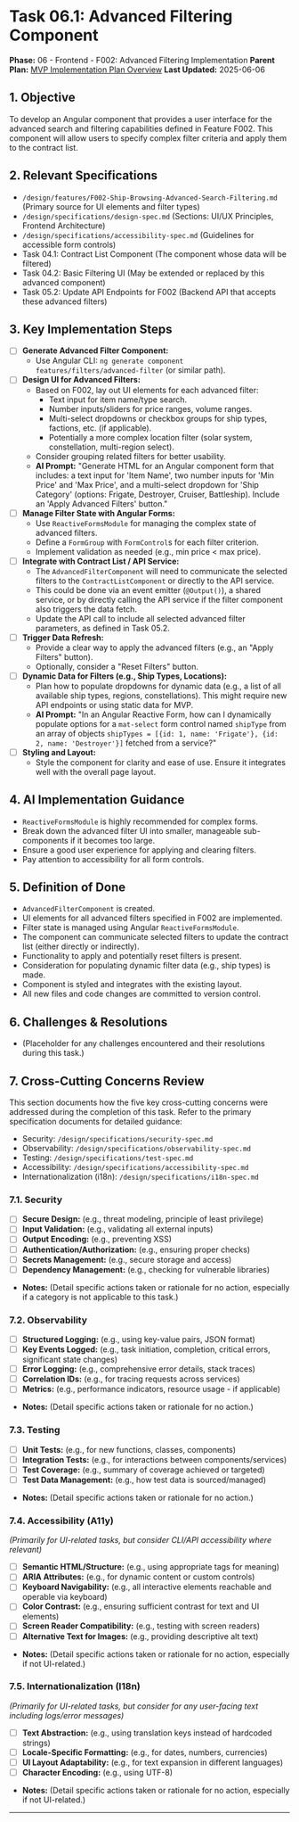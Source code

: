 # Task 06.1: Advanced Filtering Component

**Phase:** 06 - Frontend - F002: Advanced Filtering Implementation
**Parent Plan:** [MVP Implementation Plan Overview](../00-mvp-implementation-plan-overview.md)
**Last Updated:** 2025-06-06

## 1. Objective

To develop an Angular component that provides a user interface for the advanced search and filtering capabilities defined in Feature F002. This component will allow users to specify complex filter criteria and apply them to the contract list.

## 2. Relevant Specifications

*   `/design/features/F002-Ship-Browsing-Advanced-Search-Filtering.md` (Primary source for UI elements and filter types)
*   `/design/specifications/design-spec.md` (Sections: UI/UX Principles, Frontend Architecture)
*   `/design/specifications/accessibility-spec.md` (Guidelines for accessible form controls)
*   Task 04.1: Contract List Component (The component whose data will be filtered)
*   Task 04.2: Basic Filtering UI (May be extended or replaced by this advanced component)
*   Task 05.2: Update API Endpoints for F002 (Backend API that accepts these advanced filters)

## 3. Key Implementation Steps

*   [ ] **Generate Advanced Filter Component:**
    *   Use Angular CLI: `ng generate component features/filters/advanced-filter` (or similar path).
*   [ ] **Design UI for Advanced Filters:**
    *   Based on F002, lay out UI elements for each advanced filter:
        *   Text input for item name/type search.
        *   Number inputs/sliders for price ranges, volume ranges.
        *   Multi-select dropdowns or checkbox groups for ship types, factions, etc. (if applicable).
        *   Potentially a more complex location filter (solar system, constellation, multi-region select).
    *   Consider grouping related filters for better usability.
    *   **AI Prompt:** "Generate HTML for an Angular component form that includes: a text input for 'Item Name', two number inputs for 'Min Price' and 'Max Price', and a multi-select dropdown for 'Ship Category' (options: Frigate, Destroyer, Cruiser, Battleship). Include an 'Apply Advanced Filters' button."
*   [ ] **Manage Filter State with Angular Forms:**
    *   Use `ReactiveFormsModule` for managing the complex state of advanced filters.
    *   Define a `FormGroup` with `FormControl`s for each filter criterion.
    *   Implement validation as needed (e.g., min price < max price).
*   [ ] **Integrate with Contract List / API Service:**
    *   The `AdvancedFilterComponent` will need to communicate the selected filters to the `ContractListComponent` or directly to the API service.
    *   This could be done via an event emitter (`@Output()`), a shared service, or by directly calling the API service if the filter component also triggers the data fetch.
    *   Update the API call to include all selected advanced filter parameters, as defined in Task 05.2.
*   [ ] **Trigger Data Refresh:**
    *   Provide a clear way to apply the advanced filters (e.g., an "Apply Filters" button).
    *   Optionally, consider a "Reset Filters" button.
*   [ ] **Dynamic Data for Filters (e.g., Ship Types, Locations):**
    *   Plan how to populate dropdowns for dynamic data (e.g., a list of all available ship types, regions, constellations). This might require new API endpoints or using static data for MVP.
    *   **AI Prompt:** "In an Angular Reactive Form, how can I dynamically populate options for a `mat-select` form control named `shipType` from an array of objects `shipTypes = [{id: 1, name: 'Frigate'}, {id: 2, name: 'Destroyer'}]` fetched from a service?"
*   [ ] **Styling and Layout:**
    *   Style the component for clarity and ease of use. Ensure it integrates well with the overall page layout.

## 4. AI Implementation Guidance

*   `ReactiveFormsModule` is highly recommended for complex forms.
*   Break down the advanced filter UI into smaller, manageable sub-components if it becomes too large.
*   Ensure a good user experience for applying and clearing filters.
*   Pay attention to accessibility for all form controls.

## 5. Definition of Done

*   `AdvancedFilterComponent` is created.
*   UI elements for all advanced filters specified in F002 are implemented.
*   Filter state is managed using Angular `ReactiveFormsModule`.
*   The component can communicate selected filters to update the contract list (either directly or indirectly).
*   Functionality to apply and potentially reset filters is present.
*   Consideration for populating dynamic filter data (e.g., ship types) is made.
*   Component is styled and integrates with the existing layout.
*   All new files and code changes are committed to version control.

## 6. Challenges & Resolutions

*   (Placeholder for any challenges encountered and their resolutions during this task.)

## 7. Cross-Cutting Concerns Review

This section documents how the five key cross-cutting concerns were addressed during the completion of this task. Refer to the primary specification documents for detailed guidance:
*   Security: `/design/specifications/security-spec.md`
*   Observability: `/design/specifications/observability-spec.md`
*   Testing: `/design/specifications/test-spec.md`
*   Accessibility: `/design/specifications/accessibility-spec.md`
*   Internationalization (i18n): `/design/specifications/i18n-spec.md`

### 7.1. Security
*   [ ] **Secure Design:** (e.g., threat modeling, principle of least privilege)
*   [ ] **Input Validation:** (e.g., validating all external inputs)
*   [ ] **Output Encoding:** (e.g., preventing XSS)
*   [ ] **Authentication/Authorization:** (e.g., ensuring proper checks)
*   [ ] **Secrets Management:** (e.g., secure storage and access)
*   [ ] **Dependency Management:** (e.g., checking for vulnerable libraries)
*   **Notes:** (Detail specific actions taken or rationale for no action, especially if a category is not applicable to this task.)

### 7.2. Observability
*   [ ] **Structured Logging:** (e.g., using key-value pairs, JSON format)
*   [ ] **Key Events Logged:** (e.g., task initiation, completion, critical errors, significant state changes)
*   [ ] **Error Logging:** (e.g., comprehensive error details, stack traces)
*   [ ] **Correlation IDs:** (e.g., for tracing requests across services)
*   [ ] **Metrics:** (e.g., performance indicators, resource usage - if applicable)
*   **Notes:** (Detail specific actions taken or rationale for no action.)

### 7.3. Testing
*   [ ] **Unit Tests:** (e.g., for new functions, classes, components)
*   [ ] **Integration Tests:** (e.g., for interactions between components/services)
*   [ ] **Test Coverage:** (e.g., summary of coverage achieved or targeted)
*   [ ] **Test Data Management:** (e.g., how test data is sourced/managed)
*   **Notes:** (Detail specific actions taken or rationale for no action.)

### 7.4. Accessibility (A11y)
*(Primarily for UI-related tasks, but consider CLI/API accessibility where relevant)*
*   [ ] **Semantic HTML/Structure:** (e.g., using appropriate tags for meaning)
*   [ ] **ARIA Attributes:** (e.g., for dynamic content or custom controls)
*   [ ] **Keyboard Navigability:** (e.g., all interactive elements reachable and operable via keyboard)
*   [ ] **Color Contrast:** (e.g., ensuring sufficient contrast for text and UI elements)
*   [ ] **Screen Reader Compatibility:** (e.g., testing with screen readers)
*   [ ] **Alternative Text for Images:** (e.g., providing descriptive alt text)
*   **Notes:** (Detail specific actions taken or rationale for no action, especially if not UI-related.)

### 7.5. Internationalization (I18n)
*(Primarily for UI-related tasks, but consider for any user-facing text including logs/error messages)*
*   [ ] **Text Abstraction:** (e.g., using translation keys instead of hardcoded strings)
*   [ ] **Locale-Specific Formatting:** (e.g., for dates, numbers, currencies)
*   [ ] **UI Layout Adaptability:** (e.g., for text expansion in different languages)
*   [ ] **Character Encoding:** (e.g., using UTF-8)
*   **Notes:** (Detail specific actions taken or rationale for no action, especially if not UI-related.)

---
<!-- This section should be placed before any final "Task Completion Checklist" or similar concluding remarks. -->
